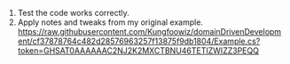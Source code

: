 1. Test the code works correctly.
2. Apply notes and tweaks from my original example.
https://raw.githubusercontent.com/Kungfoowiz/domainDrivenDevelopment/cf37878764c482d28576963257f13875f9db1804/Example.cs?token=GHSAT0AAAAAAC2NJ2K2MXCTBNU46TETIZWIZZ3PEQQ
